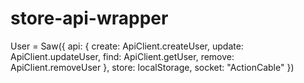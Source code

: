 # store-api-wrapper

  User = Saw({
    api: {
      create: ApiClient.createUser,
      update: ApiClient.updateUser,
      find: ApiClient.getUser,
      remove: ApiClient.removeUser
    },
    store: localStorage,
    socket: "ActionCable"
  })